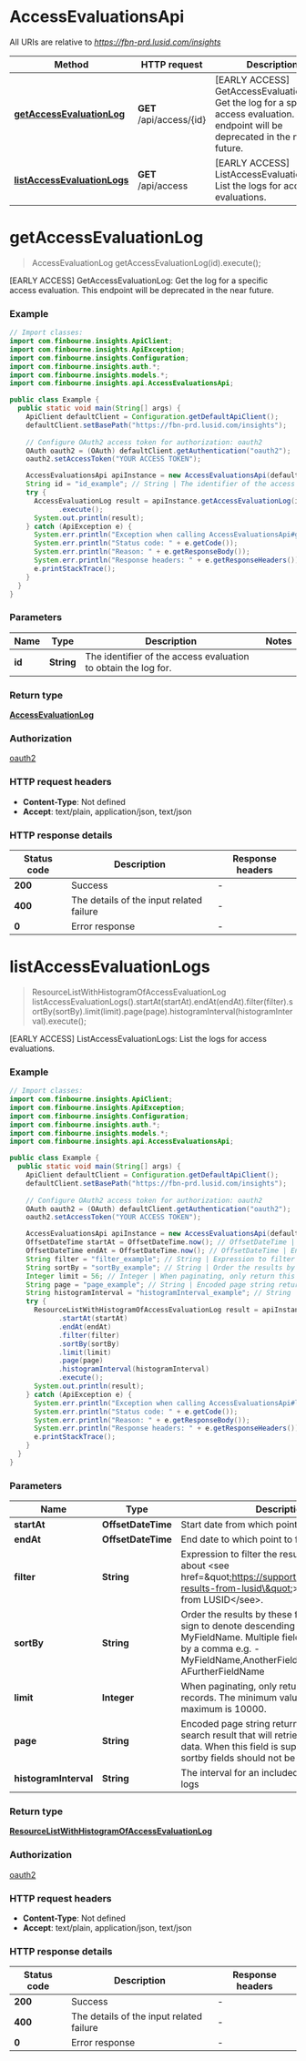 # AccessEvaluationsApi

All URIs are relative to *https://fbn-prd.lusid.com/insights*

| Method | HTTP request | Description |
|------------- | ------------- | -------------|
| [**getAccessEvaluationLog**](AccessEvaluationsApi.md#getAccessEvaluationLog) | **GET** /api/access/{id} | [EARLY ACCESS] GetAccessEvaluationLog: Get the log for a specific access evaluation.  This endpoint will be deprecated in the near future. |
| [**listAccessEvaluationLogs**](AccessEvaluationsApi.md#listAccessEvaluationLogs) | **GET** /api/access | [EARLY ACCESS] ListAccessEvaluationLogs: List the logs for access evaluations. |


<a id="getAccessEvaluationLog"></a>
# **getAccessEvaluationLog**
> AccessEvaluationLog getAccessEvaluationLog(id).execute();

[EARLY ACCESS] GetAccessEvaluationLog: Get the log for a specific access evaluation.  This endpoint will be deprecated in the near future.

### Example
```java
// Import classes:
import com.finbourne.insights.ApiClient;
import com.finbourne.insights.ApiException;
import com.finbourne.insights.Configuration;
import com.finbourne.insights.auth.*;
import com.finbourne.insights.models.*;
import com.finbourne.insights.api.AccessEvaluationsApi;

public class Example {
  public static void main(String[] args) {
    ApiClient defaultClient = Configuration.getDefaultApiClient();
    defaultClient.setBasePath("https://fbn-prd.lusid.com/insights");
    
    // Configure OAuth2 access token for authorization: oauth2
    OAuth oauth2 = (OAuth) defaultClient.getAuthentication("oauth2");
    oauth2.setAccessToken("YOUR ACCESS TOKEN");

    AccessEvaluationsApi apiInstance = new AccessEvaluationsApi(defaultClient);
    String id = "id_example"; // String | The identifier of the access evaluation to obtain the log for.
    try {
      AccessEvaluationLog result = apiInstance.getAccessEvaluationLog(id)
            .execute();
      System.out.println(result);
    } catch (ApiException e) {
      System.err.println("Exception when calling AccessEvaluationsApi#getAccessEvaluationLog");
      System.err.println("Status code: " + e.getCode());
      System.err.println("Reason: " + e.getResponseBody());
      System.err.println("Response headers: " + e.getResponseHeaders());
      e.printStackTrace();
    }
  }
}
```

### Parameters

| Name | Type | Description  | Notes |
|------------- | ------------- | ------------- | -------------|
| **id** | **String**| The identifier of the access evaluation to obtain the log for. | |

### Return type

[**AccessEvaluationLog**](AccessEvaluationLog.md)

### Authorization

[oauth2](../README.md#oauth2)

### HTTP request headers

 - **Content-Type**: Not defined
 - **Accept**: text/plain, application/json, text/json

### HTTP response details
| Status code | Description | Response headers |
|-------------|-------------|------------------|
| **200** | Success |  -  |
| **400** | The details of the input related failure |  -  |
| **0** | Error response |  -  |

<a id="listAccessEvaluationLogs"></a>
# **listAccessEvaluationLogs**
> ResourceListWithHistogramOfAccessEvaluationLog listAccessEvaluationLogs().startAt(startAt).endAt(endAt).filter(filter).sortBy(sortBy).limit(limit).page(page).histogramInterval(histogramInterval).execute();

[EARLY ACCESS] ListAccessEvaluationLogs: List the logs for access evaluations.

### Example
```java
// Import classes:
import com.finbourne.insights.ApiClient;
import com.finbourne.insights.ApiException;
import com.finbourne.insights.Configuration;
import com.finbourne.insights.auth.*;
import com.finbourne.insights.models.*;
import com.finbourne.insights.api.AccessEvaluationsApi;

public class Example {
  public static void main(String[] args) {
    ApiClient defaultClient = Configuration.getDefaultApiClient();
    defaultClient.setBasePath("https://fbn-prd.lusid.com/insights");
    
    // Configure OAuth2 access token for authorization: oauth2
    OAuth oauth2 = (OAuth) defaultClient.getAuthentication("oauth2");
    oauth2.setAccessToken("YOUR ACCESS TOKEN");

    AccessEvaluationsApi apiInstance = new AccessEvaluationsApi(defaultClient);
    OffsetDateTime startAt = OffsetDateTime.now(); // OffsetDateTime | Start date from which point to fetch logs.
    OffsetDateTime endAt = OffsetDateTime.now(); // OffsetDateTime | End date to which point to fetch logs.
    String filter = "filter_example"; // String | Expression to filter the result set. Read more about <see href=\"https://support.lusid.com/filtering-results-from-lusid\"> filtering results from LUSID</see>.
    String sortBy = "sortBy_example"; // String | Order the results by these fields. Use the '-' sign to denote descending order e.g. -MyFieldName. Multiple fields can be denoted by a comma e.g. -MyFieldName,AnotherFieldName,-AFurtherFieldName
    Integer limit = 56; // Integer | When paginating, only return this number of records. The minimum value is 0 and the maximum is 10000.
    String page = "page_example"; // String | Encoded page string returned from a previous search result that will retrieve the next page of data. When this field is supplied, filter and sortby fields should not be supplied.
    String histogramInterval = "histogramInterval_example"; // String | The interval for an included histogram of the logs
    try {
      ResourceListWithHistogramOfAccessEvaluationLog result = apiInstance.listAccessEvaluationLogs()
            .startAt(startAt)
            .endAt(endAt)
            .filter(filter)
            .sortBy(sortBy)
            .limit(limit)
            .page(page)
            .histogramInterval(histogramInterval)
            .execute();
      System.out.println(result);
    } catch (ApiException e) {
      System.err.println("Exception when calling AccessEvaluationsApi#listAccessEvaluationLogs");
      System.err.println("Status code: " + e.getCode());
      System.err.println("Reason: " + e.getResponseBody());
      System.err.println("Response headers: " + e.getResponseHeaders());
      e.printStackTrace();
    }
  }
}
```

### Parameters

| Name | Type | Description  | Notes |
|------------- | ------------- | ------------- | -------------|
| **startAt** | **OffsetDateTime**| Start date from which point to fetch logs. | [optional] |
| **endAt** | **OffsetDateTime**| End date to which point to fetch logs. | [optional] |
| **filter** | **String**| Expression to filter the result set. Read more about &lt;see href&#x3D;\&quot;https://support.lusid.com/filtering-results-from-lusid\&quot;&gt; filtering results from LUSID&lt;/see&gt;. | [optional] |
| **sortBy** | **String**| Order the results by these fields. Use the &#39;-&#39; sign to denote descending order e.g. -MyFieldName. Multiple fields can be denoted by a comma e.g. -MyFieldName,AnotherFieldName,-AFurtherFieldName | [optional] |
| **limit** | **Integer**| When paginating, only return this number of records. The minimum value is 0 and the maximum is 10000. | [optional] |
| **page** | **String**| Encoded page string returned from a previous search result that will retrieve the next page of data. When this field is supplied, filter and sortby fields should not be supplied. | [optional] |
| **histogramInterval** | **String**| The interval for an included histogram of the logs | [optional] |

### Return type

[**ResourceListWithHistogramOfAccessEvaluationLog**](ResourceListWithHistogramOfAccessEvaluationLog.md)

### Authorization

[oauth2](../README.md#oauth2)

### HTTP request headers

 - **Content-Type**: Not defined
 - **Accept**: text/plain, application/json, text/json

### HTTP response details
| Status code | Description | Response headers |
|-------------|-------------|------------------|
| **200** | Success |  -  |
| **400** | The details of the input related failure |  -  |
| **0** | Error response |  -  |

